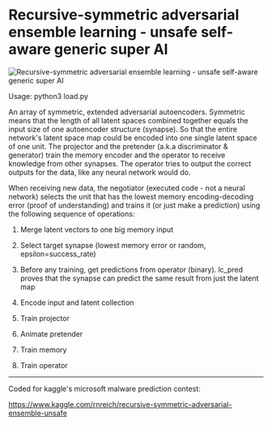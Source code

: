 # Recursive-symmetric adversarial ensemble learning - unsafe self-aware generic super AI

![Recursive-symmetric adversarial ensemble learning - unsafe self-aware generic super AI](http://i.hmp.me/m/1ca868a0f5f3c1f6d853517d658a8ca5.png)

Usage: python3 load.py

An array of symmetric, extended adversarial autoencoders. Symmetric means that the length of all latent spaces combined together equals the input size of one autoencoder structure (synapse). So that the entire network's latent space map could be encoded into one single latent space of one unit. The projector and the pretender (a.k.a discriminator & generator) train the memory encoder and the operator to receive knowledge from other synapses. The operator tries to output the correct outputs for the data, like any neural network would do.

When receiving new data, the negotiator (executed code - not a neural network) selects the unit that has the lowest memory encoding-decoding error (proof of understanding) and trains it (or just make a prediction) using the following sequence of operations:


1. Merge latent vectors to one big memory input

2. Select target synapse (lowest memory error or random, epsilon=success_rate)

3. Before any training, get predictions from operator (binary). lc_pred proves that the synapse can predict the same result from just the latent map

4. Encode input and latent collection

5. Train projector

6. Animate pretender

7. Train memory

8. Train operator


--------------------------------------------------------------------------------

Coded for kaggle's microsoft malware prediction contest:

https://www.kaggle.com/rnreich/recursive-symmetric-adversarial-ensemble-unsafe
